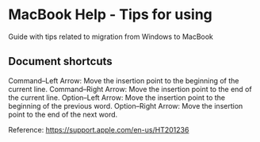 # MacBook Help - Tips for using

Guide with tips related to migration from Windows to MacBook

## Document shortcuts

Command–Left Arrow: Move the insertion point to the beginning of the current line.
Command–Right Arrow: Move the insertion point to the end of the current line.
Option–Left Arrow: Move the insertion point to the beginning of the previous word.
Option–Right Arrow: Move the insertion point to the end of the next word.

Reference: https://support.apple.com/en-us/HT201236
